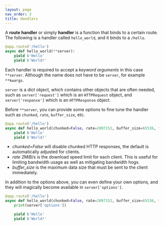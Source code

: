 ```yaml
---
layout: page
nav_order: 3
title: Handlers
---
```


A **route handler** or simply **handler** is a function that binds to a certain route. The following is a handler called `hello_world`, and it binds to a `/hello`.

```python
@app.route('/hello')
async def hello_world(**server):
    yield b'Hello'
    yield b'World!'
```

Each handler is required to accept a *keyword arguments* in this case `**server`. Although the name does not have to be `server`, for example `**kwargs`.

`server` is a dict object, which contains other objects that are often needed, such as `server['request']` which is an `HTTPRequest` object, and `server['response']` which is an `HTTPResponse` object.

Before `**server`, you can provide some options to fine tune the handler such as `chunked`, `rate`, `buffer_size`, etc.

```python
@app.route('/hello')
async def hello_world(chunked=False, rate=2097152, buffer_size=65536, **server):
    yield b'Hello'
    yield b'World!'
```

* *chunked=False* will disable chunked HTTP responses, the default is automatically adjusted for clients.
* *rate* 2MiB/s is the download speed limit for each client. This is useful for limiting bandwidth usage as well as mitigating bandwidth hogs.
* *buffer_size* is the maximum data size that must be sent to the client immediately.

In addition to the options above, you can even define your own options, and they will magically become available in `server['options']`.

```python
@app.route('/hello')
async def hello_world(chunked=False, rate=2097152, buffer_size=65536, **server):
    print(server['options'])

    yield b'Hello'
    yield b'World!'
```
